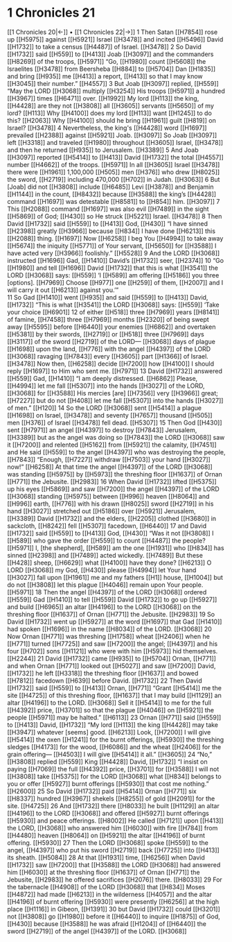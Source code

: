 # 1 Chronicles 21
[[1 Chronicles 20|←]] • [[1 Chronicles 22|→]]
1 Then Satan [[H7854]] rose up [[H5975]] against [[H5921]] Israel [[H3478]] and incited [[H5496]] David [[H1732]] to take a census [[H4487]] of Israel. [[H3478]] 
2 So David [[H1732]] said [[H559]] to [[H413]] Joab [[H3097]] and the commanders [[H8269]] of the troops, [[H5971]] “Go, [[H1980]] count [[H5608]] the Israelites [[H3478]] from  Beersheba [[H884]] to [[H5704]] Dan [[H1835]] and bring [[H935]] me [[H413]] a report, [[H413]] so that I may know [[H3045]] their number.” [[H4557]] 
3 But Joab [[H3097]] replied, [[H559]] “May the LORD [[H3068]] multiply [[H3254]] His troops [[H5971]] a hundred [[H3967]] times [[H6471]] over. [[H1992]] My lord [[H113]] the king, [[H4428]] are they not [[H3808]] all [[H3605]] servants [[H5650]] of my lord? [[H113]] Why [[H4100]] does my lord [[H113]] want [[H1245]] to do this? [[H2063]] Why [[H4100]] should he bring [[H1961]] guilt [[H819]] on Israel? [[H3478]] 
4 Nevertheless, the king's [[H4428]] word [[H1697]] prevailed [[H2388]] against [[H5921]] Joab. [[H3097]] So Joab [[H3097]] left [[H3318]] and traveled [[H1980]] throughout [[H3605]] Israel, [[H3478]] and then he returned [[H935]] to Jerusalem. [[H3389]] 
5 And Joab [[H3097]] reported [[H5414]] to [[H413]] David [[H1732]] the total [[H4557]] number [[H4662]] of the troops. [[H5971]] In all [[H3605]] Israel [[H3478]] there were [[H1961]] 1,100,000 [[H505]] men [[H376]] who drew [[H8025]] the sword, [[H2719]] including 470,000 [[H702]] in Judah. [[H3063]] 
6 But [Joab] did not [[H3808]] include [[H6485]] Levi [[H3878]] and Benjamin [[H1144]] in the count, [[H8432]] because [[H3588]] the king’s [[H4428]] command [[H1697]] was detestable [[H8581]] to [[H854]] him. [[H3097]] 
7 This [[H2088]] command [[H1697]] was also evil [[H7489]] in the sight [[H5869]] of God; [[H430]] so He struck [[H5221]] Israel. [[H3478]] 
8 Then David [[H1732]] said [[H559]] to [[H413]] God, [[H430]] “I have sinned [[H2398]] greatly [[H3966]] because [[H834]] I have done [[H6213]] this [[H2088]] thing. [[H1697]] Now [[H6258]] I beg You [[H4994]] to take away [[H5674]] the iniquity [[H5771]] of Your servant, [[H5650]] for [[H3588]] I have acted very [[H3966]] foolishly.” [[H5528]] 
9 And the LORD [[H3068]] instructed [[H1696]] Gad, [[H1410]] David’s [[H1732]] seer, [[H2374]] 
10 “Go [[H1980]] and tell [[H1696]] David [[H1732]] that this is what [[H3541]] the LORD [[H3068]] says: [[H559]] ‘I [[H589]] am offering [[H5186]] you three [options]. [[H7969]] Choose [[H977]] one [[H259]] of them, [[H2007]] and I will carry it out [[H6213]] against you.’”  
11 So Gad [[H1410]] went [[H935]] and said [[H559]] to [[H413]] David, [[H1732]] “This is what [[H3541]] the LORD [[H3068]] says: [[H559]] ‘Take your choice [[H6901]] 
12 of either [[H518]] three [[H7969]] years [[H8141]] of famine, [[H7458]] three [[H7969]] months [[H2320]] of being swept away [[H5595]] before [[H6440]] your enemies [[H6862]] and overtaken [[H5381]] by their swords, [[H2719]] or [[H518]] three [[H7969]] days [[H3117]] of the sword [[H2719]] of the LORD— [[H3068]] days of plague [[H1698]] upon the land, [[H776]] with the angel [[H4397]] of the LORD [[H3068]] ravaging [[H7843]] every [[H3605]] part [[H1366]] of Israel. [[H3478]] Now then, [[H6258]] decide [[H7200]] how [[H4100]] I should reply [[H1697]] to Him who sent me. [[H7971]] 
13 David [[H1732]] answered [[H559]] Gad, [[H1410]] “I am deeply distressed. [[H6862]] Please, [[H4994]] let me fall [[H5307]] into the hands [[H3027]] of the LORD, [[H3068]] for [[H3588]] His mercies [are] [[H7356]] very [[H3966]] great; [[H7227]] but do not [[H408]] let me fall [[H5307]] into the hands [[H3027]] of men.” [[H120]] 
14 So the LORD [[H3068]] sent [[H5414]] a plague [[H1698]] on Israel, [[H3478]] and seventy [[H7657]] thousand [[H505]] men [[H376]] of Israel [[H3478]] fell dead. [[H5307]] 
15 Then God [[H430]] sent [[H7971]] an angel [[H4397]] to destroy [[H7843]] Jerusalem, [[H3389]] but as the angel was doing so [[H7843]] the LORD [[H3068]] saw it [[H7200]] and relented [[H5162]] from [[H5921]] the calamity, [[H7451]] and He said [[H559]] to the angel [[H4397]] who was destroying the people, [[H7843]] “Enough, [[H7227]] withdraw [[H7503]] your hand [[H3027]] now!” [[H6258]] At that time the angel [[H4397]] of the LORD [[H3068]] was standing [[H5975]] by [[H5973]] the threshing floor [[H1637]] of Ornan [[H771]] the Jebusite. [[H2983]] 
16 When David [[H1732]] lifted [[H5375]] up his eyes [[H5869]] and saw [[H7200]] the angel [[H4397]] of the LORD [[H3068]] standing [[H5975]] between [[H996]] heaven [[H8064]] and [[H996]] earth, [[H776]] with his drawn [[H8025]] sword [[H2719]] in his hand [[H3027]] stretched out [[H5186]] over [[H5921]] Jerusalem, [[H3389]] David [[H1732]] and the elders, [[H2205]] clothed [[H3680]] in sackcloth, [[H8242]] fell [[H5307]] facedown, [[H6440]] 
17 and David [[H1732]] said [[H559]] to [[H413]] God, [[H430]] “Was it not [[H3808]] I [[H589]] who gave the order [[H559]] to count [[H4487]] the people? [[H5971]] I, [the shepherd], [[H589]] am the one [[H1931]] who [[H834]] has sinned [[H2398]] and [[H7489]] acted wickedly. [[H7489]] But these [[H428]] sheep, [[H6629]] what [[H4100]] have they done? [[H6213]] O LORD [[H3068]] my God, [[H430]] please [[H4994]] let Your hand [[H3027]] fall upon [[H1961]] me  and my fathers [[H1]] house, [[H1004]] but do not [[H3808]] let this plague [[H4046]] remain upon Your people. [[H5971]] 
18 Then the angel [[H4397]] of the LORD [[H3068]] ordered [[H559]] Gad [[H1410]] to tell [[H559]] David [[H1732]] to go up [[H5927]] and build [[H6965]] an altar [[H4196]] to the LORD [[H3068]] on the threshing floor [[H1637]] of Ornan [[H771]] the Jebusite. [[H2983]] 
19 So David [[H1732]] went up [[H5927]] at the word [[H1697]] that Gad [[H1410]] had spoken [[H1696]] in the name [[H8034]] of the LORD. [[H3068]] 
20 Now Ornan [[H771]] was threshing [[H1758]] wheat [[H2406]] when he [[H771]] turned [[H7725]] and saw [[H7200]] the angel; [[H4397]] and his four [[H702]] sons [[H1121]] who were with him [[H5973]] hid themselves. [[H2244]] 
21 David [[H1732]] came [[H935]] to [[H5704]] Ornan, [[H771]] and when Ornan [[H771]] looked out [[H5027]] and saw [[H7200]] David, [[H1732]] he left [[H3318]] the threshing floor [[H1637]] and bowed [[H7812]] facedown [[H639]] before David. [[H1732]] 
22 Then David [[H1732]] said [[H559]] to [[H413]] Ornan, [[H771]] “Grant [[H5414]] me  the site [[H4725]] of this threshing floor, [[H1637]] that I may build [[H1129]] an altar [[H4196]] to the LORD. [[H3068]] Sell it [[H5414]] to me  for the full [[H4392]] price, [[H3701]] so that the plague [[H4046]] on [[H5921]] the people [[H5971]] may be halted.” [[H6113]] 
23 Ornan [[H771]] said [[H559]] to [[H413]] David, [[H1732]] “My lord [[H113]] the king [[H4428]] may take [[H3947]] whatever [seems] good. [[H6213]] Look, [[H7200]] I will give [[H5414]] the oxen [[H1241]] for the burnt offerings, [[H5930]] the threshing sledges [[H4173]] for the wood, [[H6086]] and the wheat [[H2406]] for the grain offering— [[H4503]] I will give [[H5414]] it all.” [[H3605]] 
24 “No,” [[H3808]] replied [[H559]] King [[H4428]] David, [[H1732]] “I insist on paying [[H7069]] the full [[H4392]] price, [[H3701]] for [[H3588]] I will not [[H3808]] take [[H5375]] for the LORD [[H3068]] what [[H834]] belongs to you  or offer [[H5927]] burnt offerings [[H5930]] that cost me nothing.” [[H2600]] 
25 So David [[H1732]] paid [[H5414]] Ornan [[H771]] six [[H8337]] hundred [[H3967]] shekels [[H8255]] of gold [[H2091]] for the site. [[H4725]] 
26 And [[H1732]] there [[H8033]] he built [[H1129]] an altar [[H4196]] to the LORD [[H3068]] and offered [[H5927]] burnt offerings [[H5930]] and peace offerings. [[H8002]] He called [[H7121]] upon [[H413]] the LORD, [[H3068]] who answered him [[H6030]] with fire [[H784]] from [[H4480]] heaven [[H8064]] on [[H5921]] the altar [[H4196]] of burnt offering. [[H5930]] 
27 Then the LORD [[H3068]] spoke [[H559]] to the angel, [[H4397]] who put his sword [[H2719]] back [[H7725]] into [[H413]] its sheath. [[H5084]] 
28 At that [[H1931]] time, [[H6256]] when David [[H1732]] saw [[H7200]] that [[H3588]] the LORD [[H3068]] had answered him [[H6030]] at the threshing floor [[H1637]] of Ornan [[H771]] the Jebusite, [[H2983]] he offered sacrifices [[H2076]] there. [[H8033]] 
29 For the tabernacle [[H4908]] of the LORD [[H3068]] that [[H834]] Moses [[H4872]] had made [[H6213]] in the wilderness [[H4057]] and the altar [[H4196]] of burnt offering [[H5930]] were presently [[H6256]] at the high place [[H1116]] in Gibeon, [[H1391]] 
30 but David [[H1732]] could [[H3201]] not [[H3808]] go [[H1980]] before it [[H6440]] to inquire [[H1875]] of God, [[H430]] because [[H3588]] he was afraid [[H1204]] of [[H6440]] the sword [[H2719]] of the angel [[H4397]] of the LORD. [[H3068]] 
